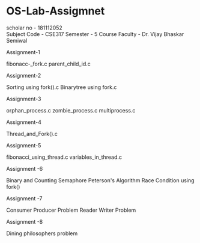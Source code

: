 # OS-Lab-Assigmnet
scholar no - 181112052 <br>
Subject Code - CSE317 
Semester - 5 
Course Faculty - Dr. Vijay Bhaskar Semiwal

Assignment-1

fibonacc-_fork.c 
parent_child_id.c

Assignment-2

Sorting using fork().c 
Binarytree using fork.c

Assignment-3

orphan_process.c 
zombie_process.c 
multiprocess.c

Assignment-4

Thread_and_Fork().c

Assignment-5

fibonacci_using_thread.c 
variables_in_thread.c

Assignment -6

Binary and Counting Semaphore Peterson's Algorithm Race Condition using fork()

Assignment -7

Consumer Producer Problem Reader Writer Problem

Assignment -8

Dining philosophers problem
